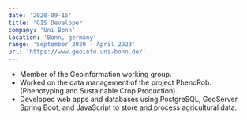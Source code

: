 ```yaml
---
date: '2020-09-15'
title: 'GIS Developer'
company: 'Uni Bonn'
location: 'Bonn, germany'
range: 'September 2020 - April 2023'
url: 'https://www.geoinfo.uni-bonn.de/'
---
```

- Member of the Geoinformation working group.
- Worked on the data management of the project PhenoRob. (Phenotyping and Sustainable Crop Production).
- Developed web apps and databases using PostgreSQL, GeoServer,  Spring Boot, and JavaScript to store and process  agricultural data.